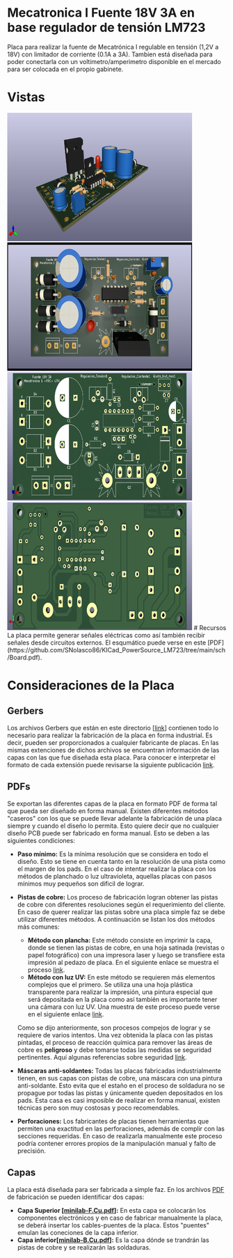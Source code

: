 
# Mecatronica I Fuente 18V 3A en base regulador de tensión LM723
Placa para realizar la fuente de Mecatrónica I regulable en tensión (1,2V a 18V) con limitador de corriente (0.1A a 3A).
Tambien está diseñada para poder conectarla con un voltimetro/amperimetro disponible en el mercado para ser colocada en el propio gabinete.

# Vistas
<img src="https://github.com/SNolasco86/KICad_PowerSource_LM723/blob/main/shapes3D/Kicad_Projects.png" width="425" height="295">
<img src="https://github.com/SNolasco86/KICad_PowerSource_LM723/blob/main/shapes3D/Kicad_Projects_Top.png" width="425" height="295">
<img src="https://github.com/SNolasco86/KICad_PowerSource_LM723/blob/main/shapes3D/Kicad_Projects_Top_without.png" width="425" height="295">
<img src="https://github.com/SNolasco86/KICad_PowerSource_LM723/blob/main/shapes3D/Kicad_Projects_Top_bottom.png" width="425" height="295">
# Recursos
La placa permite generar señales eléctricas como así también recibir señales desde circuitos externos. El esqumático puede verse en este [PDF](https://github.com/SNolasco86/KICad_PowerSource_LM723/tree/main/sch/Board.pdf).


# Consideraciones de la Placa
## Gerbers
Los archivos Gerbers que están en este directorio [[link](https://github.com/SNolasco86/KICad_PowerSource_LM723/tree/main/release/)] contienen todo lo necesario para realizar la fabricación de la placa en forma industrial. Es decir, pueden ser proporcionados a cualquier fabricante de placas. En las mismas extenciones de dichos archivos se encuentran información de las capas con las que fue diseñada esta placa. Para conocer e interpretar el formato de cada extensión puede revisarse la siguiente publicación [link](https://www.proto-electronics.com/es/blog/archivos-gerber-para-qe-sirven).

## PDFs
Se exportan las diferentes capas de la placa en formato PDF de forma tal que pueda ser diseñado en forma manual. Existen diferentes métodos "caseros" con los que se puede llevar adelante la fabricación de una placa siempre y cuando el diseño lo permita. Esto quiere decir que no cualquier diseño PCB puede ser fabricado en forma manual. Esto se deben a las siguientes condiciones:
 - **Paso mínimo:** Es la mínima resolución que se considera en todo el diseño. Esto se tiene en cuenta tanto en la resolución de una pista como el margen de los pads. En el caso de intentar realizar la placa con los métodos de planchado o luz ultravioleta, aquellas placas con pasos mínimos muy pequeños son dificil de lograr.
 - **Pistas de cobre:** Los proceso de fabricación logran obtener las pistas de cobre con diferentes resoluciones según el requerimiento del cliente. En caso de querer realizar las pistas sobre una placa simple faz se debe utilizar diferentes métodos. A continuación se listan los dos métodos más comunes:
    - **Método con plancha:** Este método consiste en imprimir la capa, donde se tienen las pistas de cobre, en una hoja satinada (revistas o papel fotográfico) con una impresora laser y luego se transfiere esta impresión al pedazo de placa. En el siguiente enlace se muestra el proceso [link](https://www.neoteo.com/circuitos-impresos-el-metodo-de-la-plancha/). 
    - **Método con luz UV:** En este método se requieren más elementos complejos que el primero. Se utiliza una una hoja plástica transparente  para realizar la impresión, una pintura especial que será depositada en la placa como así también es importante tener una cámara con luz UV. Una muestra de este proceso puede verse en el siguiente enlace [link](http://uedesign.com.ar/PDFs/M%C3%A9todo_UV.pdf).

    Como se dijo anteriormente, son procesos compejos de lograr y se requiere de varios intentos. Una vez obtenida la placa con las pistas pintadas, el proceso de reacción química para remover las áreas de cobre es **peligroso** y debe tomarse todas las medidas se seguridad pertinentes. Aquí algunas referencias sobre seguridad [link](https://aulavirtual.fio.unam.edu.ar/pluginfile.php/61611/mod_resource/content/1/Seguridad%20en%20los%20laboratorios%20qu%C3%ADmicos.pdf).

 - **Máscaras anti-soldantes:** Todas las placas fabricadas industrialmente tienen, en sus capas con pistas de cobre, una máscara con una pintura anti-soldante. Esto evita que el estaño en el proceso de soldadura no se propague por todas las pistas y únicamente queden depositados en los pads. Esta casa es casi imposible de realizar en forma manual, existen técnicas pero son muy costosas y poco recomendables.
 - **Perforaciones:** Los fabricantes de placas tienen herramientas que permiten una exactitud en las perforaciones, además de complir con las secciones requeridas. En caso de realizarla manualmente este proceso podría contener errores propios de la manipulación manual y falto de precisión.

## Capas
La placa está diseñada para ser fabricada a simple faz. En los archivos [PDF](https://github.com/SNolasco86/KICad_PowerSource_LM723/tree/main/pcb/) de fabricación se pueden identificar dos capas:
 - **Capa Superior [[minilab-F.Cu.pdf](https://github.com/SNolasco86/KICad_PowerSource_LM723/blob/main/pcb/Top.pdf)]:** En esta capa se colocarán los componentes electrónicos y en caso de fabricar manualmente la placa, se deberá insertar los cables-puentes de la placa. Estos "puentes" emulan las coneciones de la capa inferior. 
 - **Capa inferior[[minilab-B.Cu.pdf](https://github.com/SNolasco86/KICad_PowerSource_LM723/blob/main/pcb/Bottom.pdf)]:** Es la capa dónde se trandrán las pistas de cobre y se realizarán las soldaduras.
 
 
